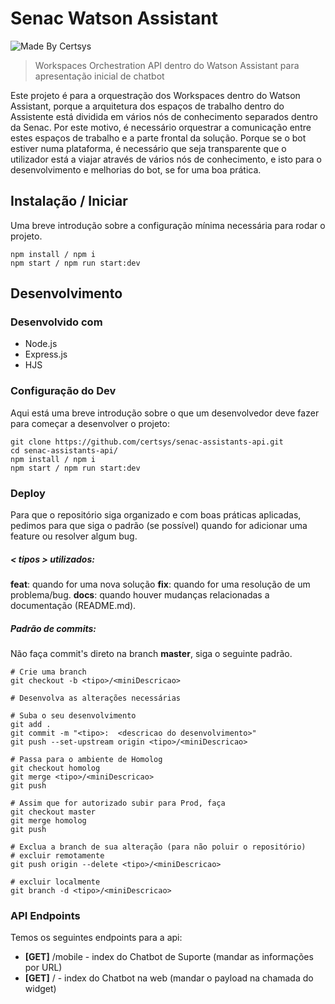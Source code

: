 # Senac Watson Assistant

![Made By Certsys](https://img.shields.io/badge/made%20by-CERTSYS-green.svg)

> Workspaces Orchestration API dentro do Watson Assistant para apresentação inicial de chatbot

Este projeto é para a orquestração dos Workspaces dentro do Watson Assistant, porque a arquitetura dos espaços de trabalho dentro do Assistente está dividida em vários nós de conhecimento separados dentro da Senac. Por este motivo, é necessário orquestrar a comunicação entre estes espaços de trabalho e a parte frontal da solução. Porque se o bot estiver numa plataforma, é necessário que seja transparente que o utilizador está a viajar através de vários nós de conhecimento, e isto para o desenvolvimento e melhorias do bot, se for uma boa prática.

## Instalação / Iniciar

Uma breve introdução sobre a configuração mínima necessária para rodar o projeto.

```shell
npm install / npm i
npm start / npm run start:dev
```

## Desenvolvimento

### Desenvolvido com

-   Node.js
-   Express.js
-   HJS

### Configuração do Dev

Aqui está uma breve introdução sobre o que um desenvolvedor deve fazer para começar a desenvolver o projeto:

```shell
git clone https://github.com/certsys/senac-assistants-api.git
cd senac-assistants-api/
npm install / npm i
npm start / npm run start:dev
```

### Deploy

Para que o repositório siga organizado e com boas práticas aplicadas, pedimos para que siga o padrão (se possível) quando for adicionar uma feature ou resolver algum bug.

##### < tipos > utilizados:

<b>feat</b>: quando for uma nova solução
<b>fix</b>: quando for uma resolução de um problema/bug.
<b>docs</b>: quando houver mudanças relacionadas a documentação (README.md).

##### Padrão de commits:

Não faça commit's direto na branch <b>master</b>, siga o seguinte padrão.

```shell
# Crie uma branch
git checkout -b <tipo>/<miniDescricao>

# Desenvolva as alterações necessárias

# Suba o seu desenvolvimento
git add .
git commit -m "<tipo>:  <descricao do desenvolvimento>"
git push --set-upstream origin <tipo>/<miniDescricao>

# Passa para o ambiente de Homolog
git checkout homolog
git merge <tipo>/<miniDescricao>
git push

# Assim que for autorizado subir para Prod, faça
git checkout master
git merge homolog
git push

# Exclua a branch de sua alteração (para não poluir o repositório)
# excluir remotamente
git push origin --delete <tipo>/<miniDescricao>

# excluir localmente
git branch -d <tipo>/<miniDescricao>
```

### API Endpoints

Temos os seguintes endpoints para a api:

-   **[GET]** /mobile - index do Chatbot de Suporte (mandar as informações por URL)
-   **[GET]** / - index do Chatbot na web (mandar o payload na chamada do widget)
